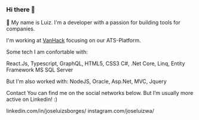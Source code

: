 ### Hi there 👋

👋 My name is Luiz. I'm a developer with a passion for building tools for companies.

I'm working at [VanHack](https://vanhack.com/) focusing on our ATS-Platform.
 
 
Some tech I am confortable with:

React.Js, Typescript, GraphQL, HTML5, CSS3
C#, .Net Core, Linq, Entity Framework
MS SQL Server


But I'm also worked with: NodeJS, Oracle, Asp.Net, MVC, Jquery

Contact
You can find me on the social networks below. But I’m usually more active on Linkedin! :)

linkedin.com/in/joseluizsborges/
instagram.com/joseluizwa/

